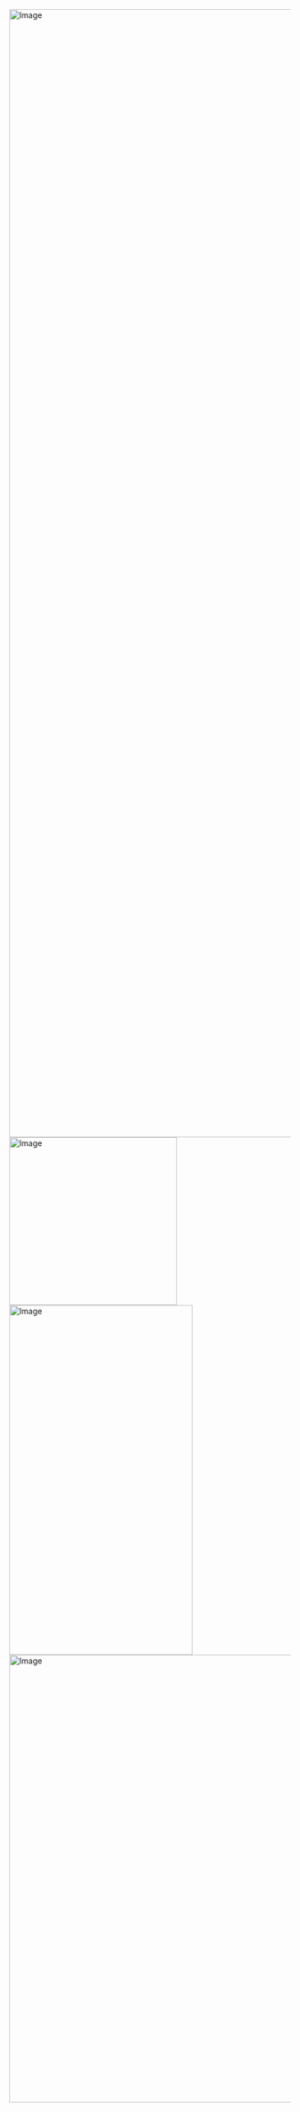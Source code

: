 
<img width="3584" height="2016" alt="Image" src="https://github.com/user-attachments/assets/33c38f81-2d88-4a49-ad70-ebd080d13c01" />

<img width="300" height="300" alt="Image" src="https://github.com/user-attachments/assets/6032c2c5-f3eb-4918-9689-be0002c5be7d" />

<img width="328" height="625" alt="Image" src="https://github.com/user-attachments/assets/f402d651-3c1e-4283-b16c-87bf103b479d" />

<img width="534" height="800" alt="Image" src="https://github.com/user-attachments/assets/6adffae0-9f31-43b3-86ef-318f7ff36f75" />
